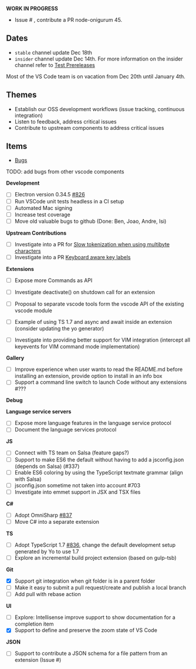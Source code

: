 **WORK IN PROGRESS**

- Issue # , contribute a PR node-onigurum 45.

## Dates
- `stable` channel update Dec 18th
- `insider` channel update Dec 14th. For more information on the insider channel refer to [Test Prereleases](https://code.visualstudio.com/Docs/supporting/FAQ#_how-can-i-test-prerelease-versions-of-vs-code)

Most of the VS Code team is on vacation from Dec 20th until January 4th.

## Themes
- Establish our OSS development workflows (issue tracking, continuous integration)
- Listen to feedback, address critical issues
- Contribute to upstream components to address critical issues

## Items
- [Bugs](https://github.com/Microsoft/vscode/issues?utf8=%E2%9C%93&q=is%3Aopen+is%3Aissue+label%3Abug+milestone%3A%22Dec+2015%22+-label%3Aupstream+)

TODO: add bugs from other vscode components

**Development**
- [ ] Electron version 0.34.5 [#826](../issues/826)
- [ ] Run VSCode unit tests headless in a CI setup
- [ ] Automated Mac signing
- [ ] Increase test coverage
- [ ] Move old valuable bugs to github (Done: Ben, Joao, Andre, Isi)

**Upstream Contributions**
- [ ] Investigate into a PR for [Slow tokenization when using multibyte characters](https://github.com/atom/node-oniguruma/issues/45)
- [ ] Investigate into a PR [Keyboard aware key labels](https://github.com/atom/electron/issues/3631)

**Extensions**
- [ ] Expose more Commands as API
- [ ] Investigate deactivate() on shutdown call for an extension
- [ ] Proposal to separate vscode tools form the vscode API of the existing vscode module
- [ ] Example of using TS 1.7 and async and await inside an extension (consider updating the yo generator)
- [ ] Investigate into providing better support for VIM integration (intercept all keyevents for VIM command mode implementation)


**Gallery**
- [ ] Improve experience when user wants to read the README.md before installing an extension, provide option to install in an info box
- [ ] Support a command line switch to launch Code without any extensions #???

**Debug**

**Language service servers**
- [ ] Expose more language features in the language service protocol
- [ ] Document the language services protocol

**JS**
- [ ] Connect with TS team on Salsa (feature gaps?)
- [ ] Support to make ES6 the default without having to add a jsconfig.json (depends on Salsa) (#337)
- [ ] Enable ES6 coloring by using the TypeScript textmate grammar (align with Salsa)
- [ ] jsconfig.json sometime not taken into account #703
- [ ] Investigate into emmet support in JSX and TSX files

**C#**
- [ ] Adopt OmniSharp [#837](../issues/837)
- [ ] Move C# into a separate extension 

**TS**
- [ ] Adopt TypeScript 1.7 [#836](../issues/836), change the default development setup generated by Yo to use 1.7
- [ ] Explore an incremental build project extension (based on gulp-tsb)

**Git**
- [x] Support git integration when git folder is in a parent folder
- [ ] Make it easy to submit a pull request/create and publish a local branch
- [ ] Add pull with rebase action

**UI**
- [ ] Explore: Intellisense improve support to show documentation for a  completion item
- [x] Support to define and preserve the zoom state of VS Code

**JSON**
- [ ] Support to contribute a JSON schema for a file pattern from an extension (Issue #)